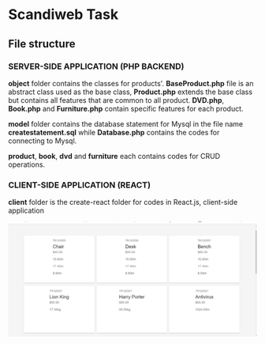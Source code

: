 # Scandiweb Task

## File structure

### SERVER-SIDE APPLICATION (PHP BACKEND)
**object** folder contains the classes for products'. **BaseProduct.php** file is an abstract class used as the base class, **Product.php** extends the base class but contains all features that are common to all product. **DVD.php**, **Book.php** and **Furniture.php** contain specific features for each product.


**model** folder contains the database statement for Mysql in the file name **createstatement.sql** while **Database.php** contains the codes for connecting to Mysql.

**product**, **book**, **dvd** and **furniture** each contains codes for CRUD operations.

### CLIENT-SIDE APPLICATION (REACT)
**client** folder is the create-react folder for codes in React.js, client-side application

![screenshot](screenshot.png)